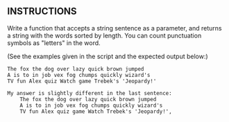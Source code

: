 ## INSTRUCTIONS

Write a function that accepts a string sentence as a parameter, and returns a string with the words sorted by length.
You can count punctuation symbols as "letters" in the word.

(See the examples given in the script and the expected output below:)

```
The fox the dog over lazy quick brown jumped
A is to in job vex fog chumps quickly wizard's
TV fun Alex quiz Watch game Trebek's 'Jeopardy!'
```

	My answer is slightly different in the last sentence: 
		The fox the dog over lazy quick brown jumped
		A is to in job vex fog chumps quickly wizard's
		TV fun Alex quiz game Watch Trebek's 'Jeopardy!',